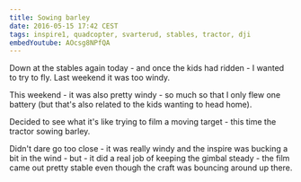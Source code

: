 ```yaml
---
title: Sowing barley
date: 2016-05-15 17:42 CEST
tags: inspire1, quadcopter, svarterud, stables, tractor, dji
embedYoutube: AOcsg8NPfQA
---
```


Down at the stables again today - and once the kids had ridden - I wanted to try to fly. Last weekend it was too windy.

This weekend - it was also pretty windy - so much so that I only flew one battery (but that's also related to the kids wanting to head home).

Decided to see what it's like trying to film a moving target - this time the tractor sowing barley.

Didn't dare go too close - it was really windy and the inspire was bucking a bit in the wind - but - it did a real job of keeping the gimbal steady - the film came out pretty stable even though the craft was bouncing around up there.

<embed-youtube id="AOcsg8NPfQA"></embed-youtube>
